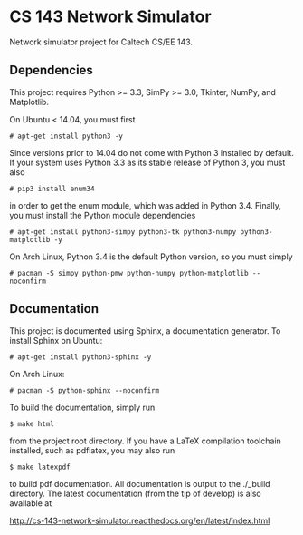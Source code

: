 # CS 143 Network Simulator

Network simulator project for Caltech CS/EE 143.

## Dependencies

This project requires Python >= 3.3, SimPy >= 3.0, Tkinter, NumPy, and
Matplotlib. 

On Ubuntu < 14.04, you must first
```
# apt-get install python3 -y
```
Since versions prior to 14.04 do not come with Python 3 installed by default.
If your system uses Python 3.3 as its stable release of Python 3, you must also
```
# pip3 install enum34
```
in order to get the enum module, which was added in Python 3.4.  Finally, you
must install the Python module dependencies
```
# apt-get install python3-simpy python3-tk python3-numpy python3-matplotlib -y
```

On Arch Linux, Python 3.4 is the default Python version, so you must simply
```
# pacman -S simpy python-pmw python-numpy python-matplotlib --noconfirm
```

## Documentation

This project is documented using Sphinx, a documentation generator.  To
install Sphinx on Ubuntu:
```
# apt-get install python3-sphinx -y
```

On Arch Linux:
```
# pacman -S python-sphinx --noconfirm
```

To build the documentation, simply run
```
$ make html
```
from the project root directory.  If you have a LaTeX compilation toolchain
installed, such as pdflatex, you may also run
```
$ make latexpdf
```
to build pdf documentation.  All documentation is output to the ./_build
directory.  The latest documentation (from the tip of develop) is also
available at

http://cs-143-network-simulator.readthedocs.org/en/latest/index.html
